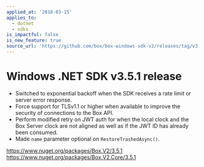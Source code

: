 ```yaml
---
applied_at: '2018-03-15'
applies_to:
  - dotnet
  - sdks
is_impactful: false
is_new_feature: true
source_url: 'https://github.com/box/box-windows-sdk-v2/releases/tag/v3.5.1'
---
```


# Windows .NET SDK v3.5.1 release

- Switched to exponential backoff when the SDK receives a rate limit or server error response. 
- Force support for TLSv1.1 or higher when available to improve the security of connections to the Box API.
- Perform modified retry on JWT auth for when the local clock and the Box Server clock are not aligned as well as if the JWT ID has already been consumed.
- Made `name` parameter optional on `RestoreTrashedAsync()`.

https://www.nuget.org/packages/Box.V2/3.5.1
https://www.nuget.org/packages/Box.V2.Core/3.5.1